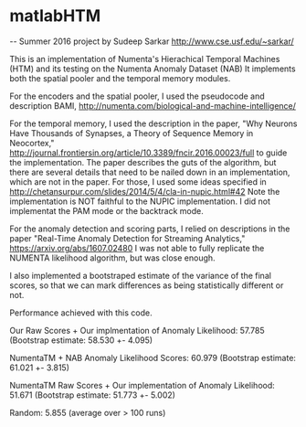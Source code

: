 # matlabHTM
-- Summer 2016 project by Sudeep Sarkar http://www.cse.usf.edu/~sarkar/

This is an implementation of Numenta's Hierachical Temporal Machines (HTM) and its testing on the Numenta Anomaly Dataset (NAB)
It implements both the spatial pooler and the temporal memory modules. 

For the encoders and the spatial pooler, I used the pseudocode and description BAMI, http://numenta.com/biological-and-machine-intelligence/

For the temporal memory, I used the description in the paper, "Why Neurons Have Thousands of Synapses, a Theory of Sequence Memory in Neocortex," http://journal.frontiersin.org/article/10.3389/fncir.2016.00023/full to guide the implementation. The paper describes the guts of the algorithm, but there are several details that need to be nailed down in an implementation, which are not in the paper. For those, I used some ideas specified in http://chetansurpur.com/slides/2014/5/4/cla-in-nupic.html#42 Note the implementation is NOT faithful to the NUPIC implementation. I did not implementat the PAM mode or the backtrack mode.

For the anomaly detection and scoring parts, I relied on descriptions in the paper "Real-Time Anomaly Detection for Streaming Analytics," https://arxiv.org/abs/1607.02480 I was not able to fully replicate the NUMENTA likelihood algorithm, but was close enough.

I also implemented a bootstraped estimate of the variance of the final scores, so that we can mark differences as being statistically different or not. 

Performance achieved with this code.

Our Raw Scores + Our implmentation of Anomaly Likelihood: 57.785 (Bootstrap estimate: 58.530 +- 4.095) 

NumentaTM + NAB Anomaly Likelihood Scores: 60.979 (Bootstrap estimate: 61.021 +- 3.815) 

NumentaTM Raw Scores + Our implementation of Anomaly Likelihood: 51.671 (Bootstrap estimate: 51.773 +- 5.002) 

Random: 5.855 (average over > 100 runs)

